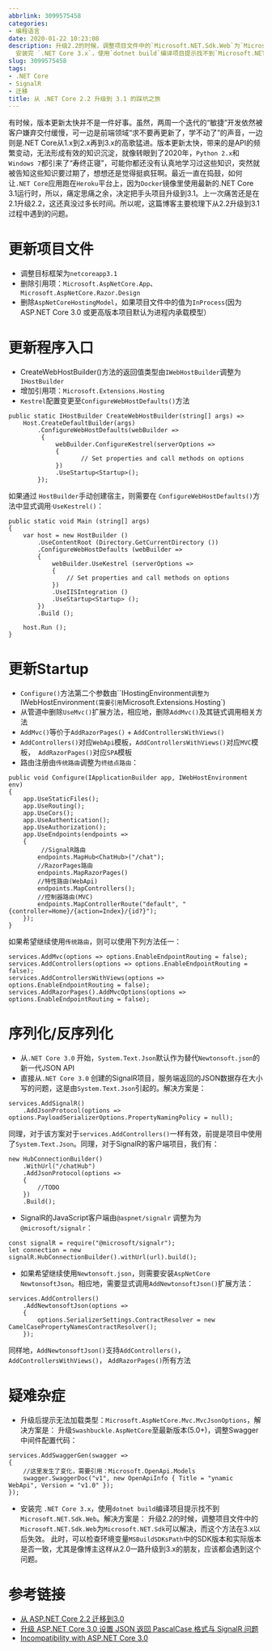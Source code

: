 ```yaml
---
abbrlink: 3099575458
categories:
- 编程语言
date: 2020-01-22 10:23:08
description: 升级2.2的时候，调整项目文件中的`Microsoft.NET.Sdk.Web`为`Microsoft.NET.Sdk`可以解决，而这个方法在3.x以后失效;-
  安装完 `.NET Core 3.x`，使用`dotnet build`编译项目提示找不到`Microsoft.NET.Sdk.Web`;- 升级后提示无法加载类型：`Microsoft.AspNetCore.Mvc.MvcJsonOptions`，解决方案是：
slug: 3099575458
tags:
- .NET Core
- SignalR
- 迁移
title: 从 .NET Core 2.2 升级到 3.1 的踩坑之旅
---
```


有时候，版本更新太快并不是一件好事。虽然，两周一个迭代的“敏捷”开发依然被客户嫌弃交付缓慢，可一边是前端领域“求不要再更新了，学不动了”的声音，一边则是.NET Core从1.x到2.x再到3.x的高歌猛进。版本更新太快，带来的是API的频繁变动，无法形成有效的知识沉淀，就像转眼到了2020年，`Python 2.x`和`Windows 7`都引来了“寿终正寝”，可能你都还没有认真地学习过这些知识，突然就被告知这些知识要过期了，想想还是觉得挺疯狂啊。最近一直在捣鼓，如何让`.NET Core`应用跑在`Heroku`平台上，因为`Docker`镜像里使用最新的.NET Core 3.1运行时，所以，痛定思痛之余，决定把手头项目升级到3.1。上一次痛苦还是在2.1升级2.2，这还真没过多长时间。所以呢，这篇博客主要梳理下从2.2升级到3.1过程中遇到的问题。

# 更新项目文件
- 调整目标框架为`netcoreapp3.1`
- 删除引用项：`Microsoft.AspNetCore.App`、`Microsoft.AspNetCore.Razor.Design`
- 删除`AspNetCoreHostingModel`，如果项目文件中的值为`InProcess`(因为ASP.NET Core 3.0 或更高版本项目默认为进程内承载模型）

# 更新程序入口
- CreateWebHostBuilder()方法的返回值类型由`IWebHostBuilder`调整为`IHostBuilder`
- 增加引用项：`Microsoft.Extensions.Hosting`
- `Kestrel`配置变更至`ConfigureWebHostDefaults()`方法

```
public static IHostBuilder CreateWebHostBuilder(string[] args) =>
    Host.CreateDefaultBuilder(args)
        .ConfigureWebHostDefaults(webBuilder =>
         {
             webBuilder.ConfigureKestrel(serverOptions =>
             {
                    // Set properties and call methods on options
             })
             .UseStartup<Startup>();
        });

```

如果通过 `HostBuilder`手动创建宿主，则需要在 `ConfigureWebHostDefaults()`方法中显式调用·`UseKestrel()`：

```
public static void Main (string[] args) 
{
    var host = new HostBuilder ()
        .UseContentRoot (Directory.GetCurrentDirectory ())
        .ConfigureWebHostDefaults (webBuilder => 
        {
            webBuilder.UseKestrel (serverOptions => 
            {
                // Set properties and call methods on options
            })
            .UseIISIntegration ()
            .UseStartup<Startup> ();
        })
        .Build ();

    host.Run ();
}
```
# 更新Startup
- `Configure()`方法第二个参数由``IHostingEnvironment`调整为`IWebHostEnvironment`(需要引用`Microsoft.Extensions.Hosting`)
-  从管道中删除`UseMvc()`扩展方法，相应地，删除`AddMvc()`及其链式调用相关方法
- `AddMvc()`等价于`AddRazorPages()` + `AddControllersWithViews()`
- `AddControllers()`对应`WebApi`模板，`AddControllersWithViews()`对应`MVC`模板，` AddRazorPages()`对应`SPA`模板
- 路由注册由`传统路由`调整为`终结点路由`：

```
public void Configure(IApplicationBuilder app, IWebHostEnvironment env)
{
    app.UseStaticFiles();
    app.UseRouting();
    app.UseCors();
    app.UseAuthentication();
    app.UseAuthorization();
    app.UseEndpoints(endpoints =>
    {
         //SignalR路由      
        endpoints.MapHub<ChatHub>("/chat");
        //RazorPages路由
        endpoints.MapRazorPages()
        //特性路由(WebApi)
        endpoints.MapControllers();
        //控制器路由(MVC)
        endpoints.MapControllerRoute("default", "{controller=Home}/{action=Index}/{id?}");
    });
}
```

如果希望继续使用`传统路由`，则可以使用下列方法任一：

```
services.AddMvc(options => options.EnableEndpointRouting = false);
services.AddControllers(options => options.EnableEndpointRouting = false);
services.AddControllersWithViews(options => options.EnableEndpointRouting = false);
services.AddRazorPages().AddMvcOptions(options => options.EnableEndpointRouting = false);
```

# 序列化/反序列化
- 从`.NET Core 3.0` 开始，`System.Text.Json`默认作为替代`Newtonsoft.json`的新一代JSON API
- 直接从`.NET Core 3.0` 创建的SignalR项目，服务端返回的JSON数据存在大小写的问题，这是由`System.Text.Json`引起的。解决方案是：

```
services.AddSignalR()
    .AddJsonProtocol(options => options.PayloadSerializerOptions.PropertyNamingPolicy = null);
```

同理，对于该方案对于`services.AddControllers()`一样有效，前提是项目中使用了`System.Text.Json`。同理，对于SignalR的客户端项目，我们有：

```
new HubConnectionBuilder()
    .WithUrl("/chatHub")
    .AddJsonProtocol(options =>
    {    
        //TODO
    })
    .Build();
```

- SignalR的JavaScript客户端由`@aspnet/signalr` 调整为为` @microsoft/signalr`：

```
const signalR = require("@microsoft/signalr");
let connection = new signalR.HubConnectionBuilder().withUrl(url).build();
```

- 如果希望继续使用`Newtonsoft.json`，则需要安装`AspNetCore NewtonsoftJson`。相应地，需要显式调用`AddNewtonsoftJson()`扩展方法：

```
services.AddControllers()
    .AddNewtonsoftJson(options => 
    {
        options.SerializerSettings.ContractResolver = new CamelCasePropertyNamesContractResolver();
    });
```

同样地，`AddNewtonsoftJson()`支持`AddControllers()`， `AddControllersWithViews()`， `AddRazorPages()`所有方法

# 疑难杂症
- 升级后提示无法加载类型：`Microsoft.AspNetCore.Mvc.MvcJsonOptions`，解决方案是：
升级`Swashbuckle.AspNetCore`至最新版本(5.0+)，调整Swagger中间件配置代码：

```
services.AddSwaggerGen(swagger =>
{
    //这里发生了变化，需要引用：Microsoft.OpenApi.Models
    swagger.SwaggerDoc("v1", new OpenApiInfo { Title = "ynamic WebApi", Version = "v1.0" });
});
```

- 安装完 `.NET Core 3.x`，使用`dotnet build`编译项目提示找不到`Microsoft.NET.Sdk.Web`。解决方案是：
 升级2.2的时候，调整项目文件中的`Microsoft.NET.Sdk.Web`为`Microsoft.NET.Sdk`可以解决，而这个方法在3.x以后失效。
 此时，可以检查环境变量`MSBuildSDKsPath`中的SDK版本和实际版本是否一致，尤其是像博主这样从2.0一路升级到3.x的朋友，应该都会遇到这个问题。

# 参考链接
* [从 ASP.NET Core 2.2 迁移到3.0](https://docs.microsoft.com/zh-cn/aspnet/core/migration/22-to-30?view=aspnetcore-2.2&tabs=visual-studio)
* [升级 ASP.NET Core 3.0 设置 JSON 返回 PascalCase 格式与 SignalR 问题](https://www.cnblogs.com/Irving/p/11587556.html)
* [Incompatibility with ASP.NET Core 3.0](https://github.com/domaindrivendev/Swashbuckle.AspNetCore/issues/1030)